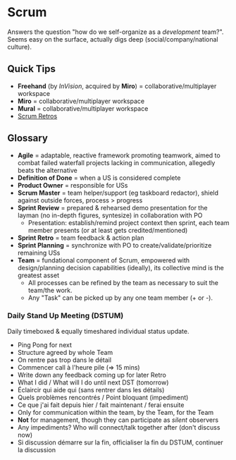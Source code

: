 # Scrum

Answers the question "how do we self-organize as a _development_ team?".
Seems easy on the surface, actually digs deep (social/company/national culture).

## Quick Tips

* **Freehand** (by _InVision_, acquired by **Miro**) = collaborative/multiplayer workspace
* **Miro** = collaborative/multiplayer workspace
* **Mural** = collaborative/multiplayer workspace
* [Scrum Retros](https://www.funretrospectives.com)

## Glossary

* **Agile** = adaptable, reactive framework promoting teamwork, aimed to combat failed waterfall projects lacking in communication, allegedly beats the alternative
* **Definition of Done** = when a US is considered complete
* **Product Owner** = responsible for USs
* **Scrum Master** = team helper/support (eg taskboard redactor), shield against outside forces, process > progress
* **Sprint Review** = prepared & rehearsed demo presentation for the layman (no in-depth figures, syntesize) in collaboration with PO
  * Presentation: establish/remind project context then sprint, each team member presents (or at least gets credited/mentioned)
* **Sprint Retro** = team feedback & action plan
* **Sprint Planning** = synchronize with PO to create/validate/prioritize remaining USs
* **Team** = fundational component of Scrum, empowered with design/planning decision capabilities (ideally), its collective mind is the greatest asset
  * All processes can be refined by the team as necessary to suit the team/the work.
  * Any "Task" can be picked up by any one team member (+ or -).

### Daily Stand Up Meeting (DSTUM)

Daily timeboxed & equally timeshared individual status update.

* Ping Pong for next
* Structure agreed by whole Team
* On rentre pas trop dans le détail
* Commencer call à l'heure pile (=> 15 mins)
* Write down any feedback coming up for later Retro
* What I did / What will I do until next DST (tomorrow)
* Éclaircir qui aide qui (sans rentrer dans les détails)
* Quels problèmes rencontrés / Point bloquant (impediment)
* Ce que j'ai fait depuis hier / fait maintenant / ferai ensuite
* Only for communication within the team, by the Team, for the Team
* **Not** for management, though they can participate as _silent_ observers
* Any impediments? Who will connect/talk together after (don't discuss now)
* Si discussion démarre sur la fin, officialiser la fin du DSTUM, continuer la discussion
